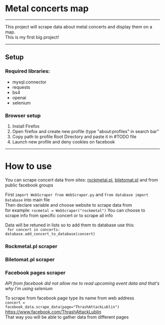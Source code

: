 Metal concerts map
===
---
This project will scrape data about metal concerts and display them on a map. <br>
This is my first big project!

---
## Setup
### Required libraries:
- mysql.connector
- requests
- bs4
- openai
- selenium

### Browser setup
1. Install Firefox
2. Open firefox and create new profile (type "about:profiles" in search bar"
3. Copy path to profile Root Directory and paste it in #TODO file
4. Launch new profile and deny cookies on facebook

---
# How to use
You can scrape concert data from sites: <a href="https://www.rockmetal.pl/koncerty.html">rockmetal.pl</a>, <a href="https://www.biletomat.pl/metal/">biletomat.pl</a> and from public facebook groups

First <code>import WebScraper from WebScraper.py</code> and <code>from database import Database</code> into main file<br>
Then declare variable and choose website to scrape data from<br>
for example: <code>rocmetal = WebScraper("rockmetal")</code>
You can choose to scrape info from specific concert or to scrape all info

Data will be retuned in lists so to add them to database use this:<br>
<code>
for concert in concerts: database.add_concert_to_database(concert)
</code>
### Rockmetal.pl scraper
### Biletomat.pl scraper
### Facebook pages scraper
<i>API from facebook did not allow me to read upcoming event data and that's why I'm using selenium</i>

To scrape from facebook page type its name from web address<br>
<code>concert = facebook_data.scrape_data(page="ThrashAttackLublin")</code>
https://www.facebook.com/ThrashAttackLublin <br>
That way you will be able to gather data from different pages
